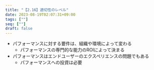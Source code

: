 ```yaml
---
title: "【2.16】適切性のレベル"
date: 2023-08-19T02:07:31+09:00
tags: [""]
seq: [""]
draft: false
---
```


- パフォーマンスに対する要件は、組織や環境によって変わる
  - パフォーマンスの専門的な能力のROIによって決まる
- パフォーマンスはエンドユーザーのエクスペリエンスの問題でもある
  - パフォーマンスへの投資は必要